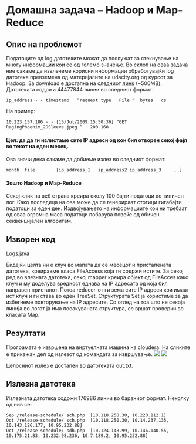 # Домашна задача – Hadoop и Map-Reduce

## Опис на проблемот
Податоците од log датотеките можат да послужат за стекнување на многу информации кои се од големо значење.  Во склоп на оваа задача ние сакаме да извлечеме корисни информации обработувајќи log датотека превземена од материјалите на udacity.org од курсот за Hadoop. За download е достапна на следниот [линк](http://content.udacity-data.com/courses/ud617/access_log.gz) (~500MB).
Датотеката содржи 44477844 линии во следниот формат:

`Ip_address	- -	timestamp	“request type	File “	bytes	cs`

На пример:

`10.223.157.186 - - [15/Jul/2009:15:50:36] "GET	RagingPhoenix_2DSleeve.jpeg “	200	168`

#### Цел: да да ги излистаме сите IP адреси од кои бил отворен секој фајл во текот на еден месец. 

Ова значи дека сакаме да добиеме излез во следниот формат:

`month	file		[ip_address_1	ip_address2	ip_address_3	...]`

#### Зошто Hadoop и Map-Reduce
Секој клик на веб страна креира околу 100 бајти податоци во типичен лог. Како последица на ова може да се генерираат стотици гигабајти податоци за еден ден. Издвојувањето на информациите кои ни требаат од оваа огромна маса податоци побарува повеќе од обичен секвенцијален алгоритам. 

## Изворен код	
[Logs.java](https://github.com/ivanabozhinova/hadoop-logs/blob/master/Logs.java)

Бидејќи целта ни е клуч во мапата да се месецот и пристапената датотека, креиравме класа FileAccess која ги содржи истите. 
За секој ред во влезната датотека, секој mapper креира објект од FileAcces како клуч и му доделува вредност еднава на IP адресата од која бил направен пристапот. 
Потоа reducer-от ги зема сите IP адреси кои имаат ист клуч и ги става во еден TreeSet. Структурата Set ја користиме за да избегнеме повторување на IP адресите. 
Со оглед на тоа што не секоја линија во логот ја има посакуваната структура, се вршат проверки во класата Map.

## Резултати
Програмата е извршена на виртуелната машина на cloudera. На сликите е прикажан дел од излезот од командата за извршување.
![](http://i.imgur.com/Gi2asil.png)
![](http://i.imgur.com/2MmsZw5.png)
 
 Целосниот излез е достапен во датотеката out.txt.
 
## Излезна датотека

Излезната датотека содржи 176986 линии во бараниот формат. Неколку од нив се:
```
Sep	/release-schedule/ sch.php	[10.118.250.30, 10.220.112.1]
Oct	/release-schedule/ sch.php 	[10.118.250.30, 10.14.237.135, 10.143.126.177, 10.95.232.88]
Oct	/release-schedule/ sdh.php	[10.124.148.99, 10.146.140.55, 10.175.21.83, 10.232.98.236, 10.7.189.2, 10.95.232.88]
```
